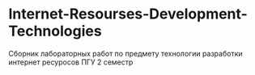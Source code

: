 # Internet-Resourses-Development-Technologies
Сборник лабораторных работ по предмету технологии разработки интернет ресуросов
ПГУ 2 семестр